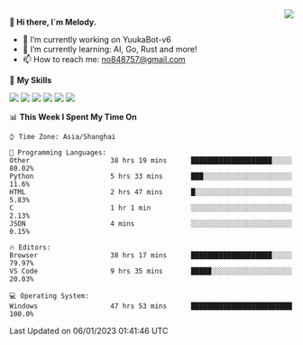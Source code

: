 <a href="#">
  <img align="right" src="https://github-readme-stats.vercel.app/api?username=melodyyuuka&count_private=true&show_icons=true" />
</a>

**👋 Hi there, I`m Melody.**

- 🔭 I’m currently working on YuukaBot-v6
- 🌱 I’m currently learning: AI, Go, Rust and more!
- 📫 How to reach me: no848757@gmail.com

🌟 **My Skills** 

![](https://img.shields.io/badge/-Python-3e74a2?style=flat-square&logo=Python&logoColor=fff)
![](https://img.shields.io/badge/-Java-007396?style=flat-square&logo=OpenJDK&logoColor=fff)
![](https://img.shields.io/badge/-Node.js-339933?style=flat-square&logo=Node.js&logoColor=fff)
![](https://img.shields.io/badge/-Git-f05032?style=flat-square&logo=git&logoColor=fff)
![](https://img.shields.io/badge/-PostgreSQL-4169e1?style=flat-square&logo=PostgreSQL&logoColor=fff)
![](https://img.shields.io/badge/-VSCode-007acc?style=flat-square&logo=Visual-Studio-Code&logoColor=fff)


<!--START_SECTION:waka-->
📊 **This Week I Spent My Time On** 

```text
⌚︎ Time Zone: Asia/Shanghai

💬 Programming Languages: 
Other                    38 hrs 19 mins      ████████████████████░░░░░   80.02% 
Python                   5 hrs 33 mins       ███░░░░░░░░░░░░░░░░░░░░░░   11.6% 
HTML                     2 hrs 47 mins       █░░░░░░░░░░░░░░░░░░░░░░░░   5.83% 
C                        1 hr 1 min          ░░░░░░░░░░░░░░░░░░░░░░░░░   2.13% 
JSON                     4 mins              ░░░░░░░░░░░░░░░░░░░░░░░░░   0.15%

🔥 Editors: 
Browser                  38 hrs 17 mins      ████████████████████░░░░░   79.97% 
VS Code                  9 hrs 35 mins       █████░░░░░░░░░░░░░░░░░░░░   20.03%

💻 Operating System: 
Windows                  47 hrs 53 mins      █████████████████████████   100.0%

```


 Last Updated on 06/01/2023 01:41:46 UTC
<!--END_SECTION:waka-->
